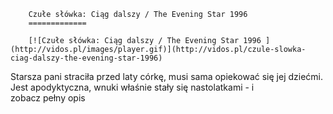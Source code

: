 
        Czułe słówka: Ciąg dalszy / The Evening Star 1996 
        =============
        
        [![Czułe słówka: Ciąg dalszy / The Evening Star 1996 ](http://vidos.pl/images/player.gif)](http://vidos.pl/czule-slowka-ciag-dalszy-the-evening-star-1996)
        
        
 Starsza pani straciła przed laty córkę, musi sama opiekować się jej dziećmi. Jest apodyktyczna, wnuki właśnie stały się nastolatkami - i zobacz pełny opis
    